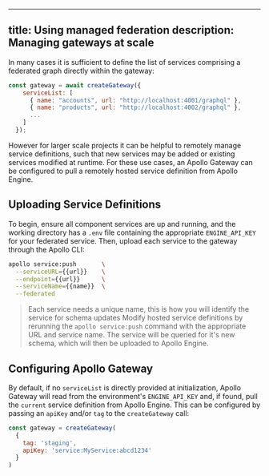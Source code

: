   ---
title: Using managed federation
description: Managing gateways at scale
---

In many cases it is sufficient to define the list of services comprising a federated graph directly within the gateway:
```javascript
const gateway = await createGateway({
    serviceList: [
      { name: "accounts", url: "http://localhost:4001/graphql" },
      { name: "products", url: "http://localhost:4002/graphql" },
      ...
    ]
  });
```

However for larger scale projects it can be helpful to remotely manage service definitions, such that new services may be added or existing services modified at runtime. For these use cases, an Apollo Gateway can be configured to pull a remotely hosted service definition from Apollo Engine.

## Uploading Service Definitions

To begin, ensure all component services are up and running, and the working directory has a `.env` file containing the appropriate  `ENGINE_API_KEY` for your federated service. Then, upload each service to the gateway through the Apollo CLI:

```bash
apollo service:push       \
  --serviceURL={{url}}    \
  --endpoint={{url}}      \
  --serviceName={{name}}  \
  --federated
```

> Each service needs a unique name, this is how you will identify the service for schema updates
Modify hosted service definitions by rerunning the `apollo service:push` command with the appropriate URL and service name. The service will be queried for it's new schema, which will then be uploaded to Apollo Engine.

## Configuring Apollo Gateway

By default, if no `serviceList` is directly provided at initialization, Apollo Gateway will read from the environment's `ENGINE_API_KEY` and, if found, pull the `current` service definition from Apollo Engine. This can be configured by passing an `apiKey` and/or `tag` to the `createGateway` call:

```javascript
const gateway = createGateway(
  {
    tag: 'staging',
    apiKey: 'service:MyService:abcd1234'
  }
)
```
